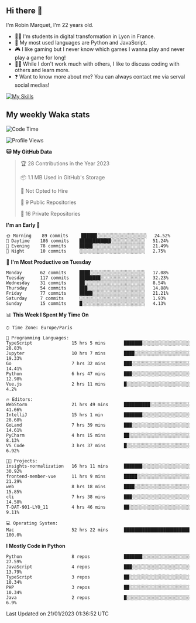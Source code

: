 ## Hi there 👋

I'm Robin Marquet, I'm 22 years old.

- 👨‍💻 I'm students in digital transformation in Lyon in France.
- 🌱 My most used languages are Python and JavaScript.
- 🎮 I like gaming but I never know which games I wanna play and never play a game for long!
- 👯‍♀️ While I don't work much with others, I like to discuss coding with others and learn more.
- ❓ Want to know more about me? You can always contact me via serval social medias!

[![My Skills](https://skillicons.dev/icons?i=js,html,css,docker,express,figma,firebase,graphql,mongodb,mysql,nodejs,py,react,ts,vue)](https://skillicons.dev)

## My weekly Waka stats

<!--START_SECTION:waka-->
![Code Time](http://img.shields.io/badge/Code%20Time-3%2C280%20hrs%206%20mins-blue)

![Profile Views](http://img.shields.io/badge/Profile%20Views-2-blue)

**🐱 My GitHub Data** 

> 🏆 28 Contributions in the Year 2023
 > 
> 📦 1.1 MB Used in GitHub's Storage 
 > 
> 🚫 Not Opted to Hire
 > 
> 📜 9 Public Repositories 
 > 
> 🔑 16 Private Repositories  
 > 
**I'm an Early 🐤** 

```text
🌞 Morning    89 commits     ██████░░░░░░░░░░░░░░░░░░░   24.52% 
🌆 Daytime    186 commits    ████████████░░░░░░░░░░░░░   51.24% 
🌃 Evening    78 commits     █████░░░░░░░░░░░░░░░░░░░░   21.49% 
🌙 Night      10 commits     ░░░░░░░░░░░░░░░░░░░░░░░░░   2.75%

```
📅 **I'm Most Productive on Tuesday** 

```text
Monday       62 commits     ████░░░░░░░░░░░░░░░░░░░░░   17.08% 
Tuesday      117 commits    ████████░░░░░░░░░░░░░░░░░   32.23% 
Wednesday    31 commits     ██░░░░░░░░░░░░░░░░░░░░░░░   8.54% 
Thursday     54 commits     ███░░░░░░░░░░░░░░░░░░░░░░   14.88% 
Friday       77 commits     █████░░░░░░░░░░░░░░░░░░░░   21.21% 
Saturday     7 commits      ░░░░░░░░░░░░░░░░░░░░░░░░░   1.93% 
Sunday       15 commits     █░░░░░░░░░░░░░░░░░░░░░░░░   4.13%

```


📊 **This Week I Spent My Time On** 

```text
⌚︎ Time Zone: Europe/Paris

💬 Programming Languages: 
TypeScript               15 hrs 5 mins       ███████░░░░░░░░░░░░░░░░░░   28.83% 
Jupyter                  10 hrs 7 mins       ████░░░░░░░░░░░░░░░░░░░░░   19.33% 
Go                       7 hrs 32 mins       ███░░░░░░░░░░░░░░░░░░░░░░   14.41% 
Python                   6 hrs 47 mins       ███░░░░░░░░░░░░░░░░░░░░░░   12.98% 
Vue.js                   2 hrs 11 mins       █░░░░░░░░░░░░░░░░░░░░░░░░   4.2%

🔥 Editors: 
WebStorm                 21 hrs 49 mins      ██████████░░░░░░░░░░░░░░░   41.66% 
IntelliJ                 15 hrs 1 min        ███████░░░░░░░░░░░░░░░░░░   28.68% 
GoLand                   7 hrs 39 mins       ███░░░░░░░░░░░░░░░░░░░░░░   14.61% 
PyCharm                  4 hrs 15 mins       ██░░░░░░░░░░░░░░░░░░░░░░░   8.13% 
VS Code                  3 hrs 37 mins       █░░░░░░░░░░░░░░░░░░░░░░░░   6.92%

🐱‍💻 Projects: 
insights-normalization   16 hrs 11 mins      ███████░░░░░░░░░░░░░░░░░░   30.92% 
frontend-member-vue      11 hrs 9 mins       █████░░░░░░░░░░░░░░░░░░░░   21.29% 
web                      8 hrs 18 mins       ████░░░░░░░░░░░░░░░░░░░░░   15.85% 
cli                      7 hrs 38 mins       ███░░░░░░░░░░░░░░░░░░░░░░   14.58% 
T-DAT-901-LYO_11         4 hrs 46 mins       ██░░░░░░░░░░░░░░░░░░░░░░░   9.11%

💻 Operating System: 
Mac                      52 hrs 22 mins      █████████████████████████   100.0%

```

**I Mostly Code in Python** 

```text
Python                   8 repos             ███████░░░░░░░░░░░░░░░░░░   27.59% 
JavaScript               4 repos             ███░░░░░░░░░░░░░░░░░░░░░░   13.79% 
TypeScript               3 repos             ██░░░░░░░░░░░░░░░░░░░░░░░   10.34% 
PHP                      3 repos             ██░░░░░░░░░░░░░░░░░░░░░░░   10.34% 
Java                     2 repos             █░░░░░░░░░░░░░░░░░░░░░░░░   6.9%

```



 Last Updated on 21/01/2023 01:36:52 UTC
<!--END_SECTION:waka-->
